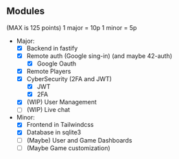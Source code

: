 
## Modules

(MAX is 125 points)
1 major = 10p
1 minor =  5p

- Major:
	- [x] Backend in fastify
	- [x] Remote auth (Google sing-in) (and maybe 42-auth)
	  - [x] Google Oauth
	- [x] Remote Players 
	- [x] CyberSecurity (2FA and JWT)
	  - [x] JWT
	  - [x] 2FA
	- [x] (WIP) User Management
	- [ ] (WIP) Live chat

- Minor:
	- [x] Frontend in Tailwindcss
	- [x] Database in sqlite3
	- [ ] (Maybe) User and Game Dashboards
	- [ ] (Maybe Game customization)
